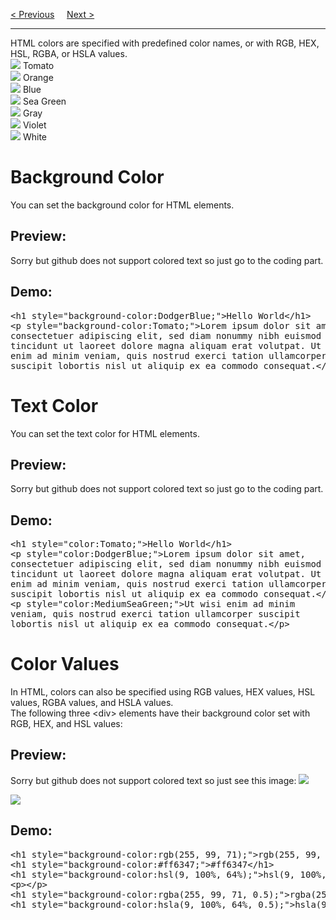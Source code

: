 <a href="/HTML/Comments.md">&lt; Previous</a>
&nbsp;&nbsp;&nbsp;
<a href="/HTML/Colors/RGB.md">Next &gt;</a>
<hr>
HTML colors are specified with predefined color names, or with RGB, HEX, HSL, RGBA, or HSLA values.
<br>
<img src="https://i.imgur.com/hCQcYI3.png"> Tomato
<br>
<img src="https://i.imgur.com/QU8bILo.png"> Orange
<br>
<img src="https://i.imgur.com/GUleGvt.png"> Blue
<br>
<img src="https://i.imgur.com/Bc1oFZd.png"> Sea Green
<br>
<img src="https://i.imgur.com/3faS3hh.png"> Gray
<br>
<img src="https://i.imgur.com/gYoNPDO.png"> Violet
<br>
<img src="https://i.imgur.com/xf7Hb8D.png"> White
<h1>Background Color</h1>
You can set the background color for HTML elements.
<h2>Preview:</h2>
Sorry but github does not support colored text so just go to the coding part.
<h2>Demo:</h2>
<pre>
&lt;h1 style="background-color:DodgerBlue;">Hello World&lt;/h1&gt;
&lt;p style="background-color:Tomato;"&gt;Lorem ipsum dolor sit amet,
consectetuer adipiscing elit, sed diam nonummy nibh euismod
tincidunt ut laoreet dolore magna aliquam erat volutpat. Ut wisi
enim ad minim veniam, quis nostrud exerci tation ullamcorper
suscipit lobortis nisl ut aliquip ex ea commodo consequat.&lt;/p&gt;
</pre>
<h1>Text Color</h1>
You can set the text color for HTML elements.
<h2>Preview:</h2>
Sorry but github does not support colored text so just go to the coding part.
<h2>Demo:</h2>
<pre>
&lt;h1 style="color:Tomato;"&gt;Hello World&lt;/h1&gt;
&lt;p style="color:DodgerBlue;"&gt;Lorem ipsum dolor sit amet,
consectetuer adipiscing elit, sed diam nonummy nibh euismod
tincidunt ut laoreet dolore magna aliquam erat volutpat. Ut wisi
enim ad minim veniam, quis nostrud exerci tation ullamcorper
suscipit lobortis nisl ut aliquip ex ea commodo consequat.&lt;/p&gt;
&lt;p style="color:MediumSeaGreen;"&gt;Ut wisi enim ad minim
veniam, quis nostrud exerci tation ullamcorper suscipit
lobortis nisl ut aliquip ex ea commodo consequat.&lt;/p&gt;
</pre>
<h1>Color Values</h1>
In HTML, colors can also be specified using RGB values, HEX values, HSL values, RGBA values, and HSLA values.
<br>
The following three &lt;div&gt; elements have their background color set with RGB, HEX, and HSL values:
<h2>Preview:</h2>
Sorry but github does not support colored text so just see this image:
<img src="https://i.imgur.com/q6t9Egy_d.webp?maxwidth=640&shape=thumb&fidelity=medium">
<p></p>
<img src="https://i.imgur.com/A6r0lXR_d.webp?maxwidth=640&shape=thumb&fidelity=medium">
<h2>Demo:</h2>
<pre>
&lt;h1 style="background-color:rgb(255, 99, 71);"&gt;rgb(255, 99, 71)&lt;/h1&gt;
&lt;h1 style="background-color:#ff6347;"&gt;#ff6347&lt;/h1&gt;
&lt;h1 style="background-color:hsl(9, 100%, 64%);"&gt;hsl(9, 100%, 64%)&lt;/h1&gt;
&lt;p&gt;&lt;/p&gt;
&lt;h1 style="background-color:rgba(255, 99, 71, 0.5);"&gt;rgba(255, 99, 71, 0.5)&lt;/h1&gt;
&lt;h1 style="background-color:hsla(9, 100%, 64%, 0.5);"&gt;hsla(9, 100%, 64%, 0.5)&lt;/h1&gt;
</pre>
